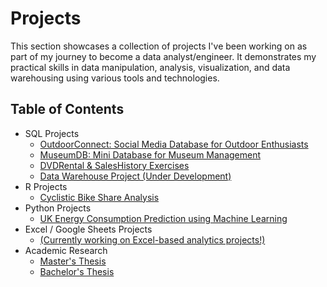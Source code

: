 # Projects

This section showcases a collection of projects I've been working on as part of my journey to become a data analyst/engineer. It demonstrates my practical skills in data manipulation, analysis, visualization, and data warehousing using various tools and technologies.

## Table of Contents

- SQL Projects
  - [OutdoorConnect: Social Media Database for Outdoor Enthusiasts](https://github.com/nico14-d/Portfolio/tree/main/Projects/SQL/OutdoorConnectDB)
  - [MuseumDB: Mini Database for Museum Management](https://github.com/nico14-d/Portfolio/tree/main/Projects/SQL/MuseumDB)
  - [DVDRental & SalesHistory Exercises](https://github.com/nico14-d/Portfolio/tree/main/Projects/SQL/DVDRental%2C%20SalesHistory)
  - [Data Warehouse Project (Under Development)](https://github.com/nico14-d/Portfolio/blob/main/Projects/SQL/ActiveGear%20DWH/README.md)
- R Projects
  - [Cyclistic Bike Share Analysis](https://github.com/nico14-d/Portfolio/tree/main/Projects/R)
- Python Projects
  - [UK Energy Consumption Prediction using Machine Learning](https://github.com/nico14-d/Portfolio/tree/main/Projects/PYTHON/UK%20Energy%20Consumption%20Prediction%20using%20Machine%20Learning)
- Excel / Google Sheets Projects
  - [(Currently working on Excel-based analytics projects!)](#excel--google-sheets-projects)
- Academic Research
  - [Master's Thesis](https://github.com/nico14-d/Portfolio/blob/main/Projects/Academic%20Research/Master's%20Thesis%20Summary.pdf)
  - [Bachelor's Thesis](https://github.com/nico14-d/Portfolio/blob/main/Projects/Academic%20Research/Bachelor's%20Thesis%20Summary.pdf)
